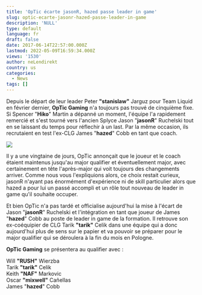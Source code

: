 ```yaml
---
title: 'OpTic écarte jasonR, hazed passe leader in game'
slug: optic-ecarte-jasonr-hazed-passe-leader-in-game
description: 'NULL'
type: default
language: fr
draft: false
date: 2017-06-14T22:57:00.000Z
lastmod: 2022-05-09T16:59:34.000Z
views: '1530'
author: neLendirekt
country: us
categories:
  - News
tags: []
---
```

Depuis le départ de leur leader Peter **"stanislaw"** Jarguz pour Team Liquid en février dernier, **OpTic Gaming** n'a toujours pas trouvé de cinquième fixe. Si Spencer "**Hiko**" Martin a dépanné un moment, l'équipe l'a rapidement remercié et s'est tourné vers l'ancien Splyce Jason "**jasonR**" Ruchelski tout en se laissant du temps pour réflechir à un last. Par la même occasion, ils recrutaient en test l'ex-CLG James "**hazed**" Cobb en tant que coach.

![](/storage/images/586918969baa5_14677195670998jpeg.jpeg)

Il y a une vingtaine de jours, OpTic annonçait que le joueur et le coach étaient maintenus jusqu'au major qualifier et éventuellement major, avec certainement en tête l'après-major qui voit toujours des changements arriver. Comme nous vous l'expliquions alors, ce choix restait curieux, jasonR n'ayant pas énormément d'expérience ni de skill particulier alors que hazed a pour lui un passé accompli et un rôle tout nouveau de leader in game qu'il souhaite occuper.

Et bien OpTic n'a pas tardé et officialise aujourd'hui la mise à l'écart de Jason "**jasonR**" Ruchelski et l'intégration en tant que joueur de James "**hazed**" Cobb au poste de leader in game de la formation. Il retrouve son ex-coéquipier de CLG Tarik **"tarik"** Celik dans une équipe qui a donc aujourd'hui plus de sens sur le papier et va pouvoir se préparer pour le major qualifier qui se déroulera à la fin du mois en Pologne.

**OpTic Gaming** se présentera au qualifier avec : 

Will **"RUSH"** Wierzba  
Tarik **"tarik"** Celik  
Keith **"NAF"** Markovic  
Oscar **"mixwell"** Cañellas  
James "**hazed**" Cobb
